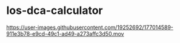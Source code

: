 # Ios-dca-calculator



https://user-images.githubusercontent.com/19252692/177014589-911e3b78-e9cd-49c1-ad49-a273affc3d50.mov

